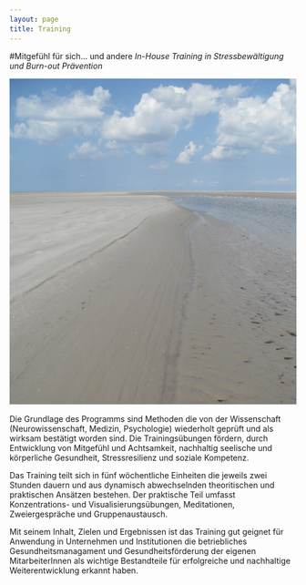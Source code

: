 ```yaml
---
layout: page
title: Training
---
```


#Mitgefühl für sich... und andere
*In-House Training in Stressbewältigung und Burn-out Prävention*

![Bild zu Training](/images/training.jpg)

Die Grundlage des Programms sind Methoden die  von der  Wissenschaft  (Neurowissenschaft, 
Medizin, Psychologie) wiederholt geprüft und  als wirksam bestätigt worden sind. Die Trainingsübungen fördern, durch Entwicklung von Mitgefühl und Achtsamkeit, nachhaltig seelische und körperliche Gesundheit, Stressresilienz und soziale Kompetenz. 

Das Training teilt sich in fünf  wöchentliche Einheiten die jeweils zwei Stunden dauern und aus dynamisch
abwechselnden theoritischen und praktischen Ansätzen bestehen. Der praktische Teil umfasst Konzentrations- und
Visualisierungsübungen, Meditationen, Zweiergespräche und Gruppenaustausch.

Mit seinem Inhalt, Zielen und Ergebnissen ist das Training gut geignet für Anwendung in Unternehmen und Institutionen die betriebliches Gesundheitsmanagament und Gesundheitsförderung der eigenen MitarbeiterInnen als wichtige Bestandteile für erfolgreiche und nachhaltige Weiterentwicklung erkannt haben.

